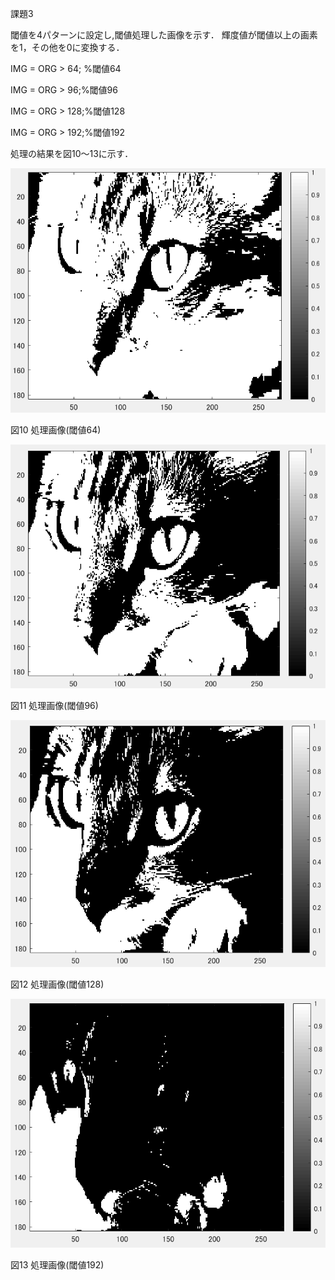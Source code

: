 課題3

閾値を4パターンに設定し,閾値処理した画像を示す．
輝度値が閾値以上の画素を1，その他を0に変換する．

IMG = ORG > 64; %閾値64

IMG = ORG > 96;%閾値96

IMG = ORG > 128;%閾値128

IMG = ORG > 192;%閾値192

処理の結果を図10～13に示す．

![画像](https://github.com/matsuorui/image_processing_17ec094/blob/master/image/image/k3-1.png)

図10 処理画像(閾値64)

![画像](https://github.com/matsuorui/image_processing_17ec094/blob/master/image/image/k3-2.png)

図11 処理画像(閾値96)


![画像](https://github.com/matsuorui/image_processing_17ec094/blob/master/image/image/k3-3.png)

図12 処理画像(閾値128)


![画像](https://github.com/matsuorui/image_processing_17ec094/blob/master/image/image/k3-4.png)

図13 処理画像(閾値192)

